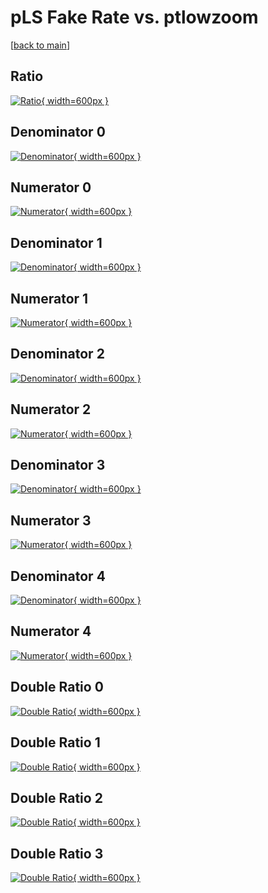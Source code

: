 # pLS Fake Rate vs. ptlowzoom

[[back to main](./)]



## Ratio

[![Ratio](../mtv/var/pLS_fakerate_ptlowzoom.png){ width=600px }](../mtv/var/pLS_fakerate_ptlowzoom.pdf)

## Denominator 0

[![Denominator](../mtv/den/pLS_fakerate_ptlowzoom_den0.png){ width=600px }](../mtv/den/pLS_fakerate_ptlowzoom_den0.pdf)

## Numerator 0

[![Numerator](../mtv/num/pLS_fakerate_ptlowzoom_num0.png){ width=600px }](../mtv/num/pLS_fakerate_ptlowzoom_num0.pdf)

## Denominator 1

[![Denominator](../mtv/den/pLS_fakerate_ptlowzoom_den1.png){ width=600px }](../mtv/den/pLS_fakerate_ptlowzoom_den1.pdf)

## Numerator 1

[![Numerator](../mtv/num/pLS_fakerate_ptlowzoom_num1.png){ width=600px }](../mtv/num/pLS_fakerate_ptlowzoom_num1.pdf)

## Denominator 2

[![Denominator](../mtv/den/pLS_fakerate_ptlowzoom_den2.png){ width=600px }](../mtv/den/pLS_fakerate_ptlowzoom_den2.pdf)

## Numerator 2

[![Numerator](../mtv/num/pLS_fakerate_ptlowzoom_num2.png){ width=600px }](../mtv/num/pLS_fakerate_ptlowzoom_num2.pdf)

## Denominator 3

[![Denominator](../mtv/den/pLS_fakerate_ptlowzoom_den3.png){ width=600px }](../mtv/den/pLS_fakerate_ptlowzoom_den3.pdf)

## Numerator 3

[![Numerator](../mtv/num/pLS_fakerate_ptlowzoom_num3.png){ width=600px }](../mtv/num/pLS_fakerate_ptlowzoom_num3.pdf)

## Denominator 4

[![Denominator](../mtv/den/pLS_fakerate_ptlowzoom_den4.png){ width=600px }](../mtv/den/pLS_fakerate_ptlowzoom_den4.pdf)

## Numerator 4

[![Numerator](../mtv/num/pLS_fakerate_ptlowzoom_num4.png){ width=600px }](../mtv/num/pLS_fakerate_ptlowzoom_num4.pdf)

## Double Ratio 0

[![Double Ratio](../mtv/ratio/pLS_fakerate_ptlowzoom_ratio0.png){ width=600px }](../mtv/ratio/pLS_fakerate_ptlowzoom_ratio0.pdf)

## Double Ratio 1

[![Double Ratio](../mtv/ratio/pLS_fakerate_ptlowzoom_ratio1.png){ width=600px }](../mtv/ratio/pLS_fakerate_ptlowzoom_ratio1.pdf)

## Double Ratio 2

[![Double Ratio](../mtv/ratio/pLS_fakerate_ptlowzoom_ratio2.png){ width=600px }](../mtv/ratio/pLS_fakerate_ptlowzoom_ratio2.pdf)

## Double Ratio 3

[![Double Ratio](../mtv/ratio/pLS_fakerate_ptlowzoom_ratio3.png){ width=600px }](../mtv/ratio/pLS_fakerate_ptlowzoom_ratio3.pdf)

